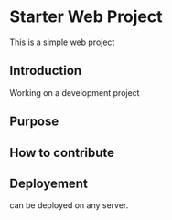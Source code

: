 # Starter Web Project

This is  a simple web project

## Introduction

Working on a development project

## Purpose

## How to contribute

## Deployement

can be deployed on any server.

